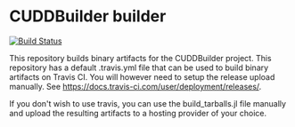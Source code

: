 # CUDDBuilder builder

[![Build Status](https://travis-ci.org/sisl/CUDDBuilder.svg?branch=master)](https://travis-ci.org/sisl/CUDDBuilder)

This repository builds binary artifacts for the CUDDBuilder project.
This repository has a default .travis.yml file that can be used to build
binary artifacts on Travis CI. You will however need to setup the release
upload manually. See https://docs.travis-ci.com/user/deployment/releases/.

If you don't wish to use travis, you can use the build_tarballs.jl
file manually and upload the resulting artifacts to a hosting provider
of your choice.
